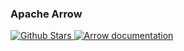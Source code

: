 


### Apache Arrow

<a href="https://github.com/apache/arrow" alt="Github repository" target="_blank">
	<img alt="Github Stars" src="https://img.shields.io/github/stars/apache/arrow?style=social
">
</a>
<a href="http://arrow.apache.org/docs" target="_blank">
	<img src="https://img.shields.io/badge/docs-latest-brightgreen?style=flat&logo=Read-the-docs" alt="Arrow documentation"/>
</a>
